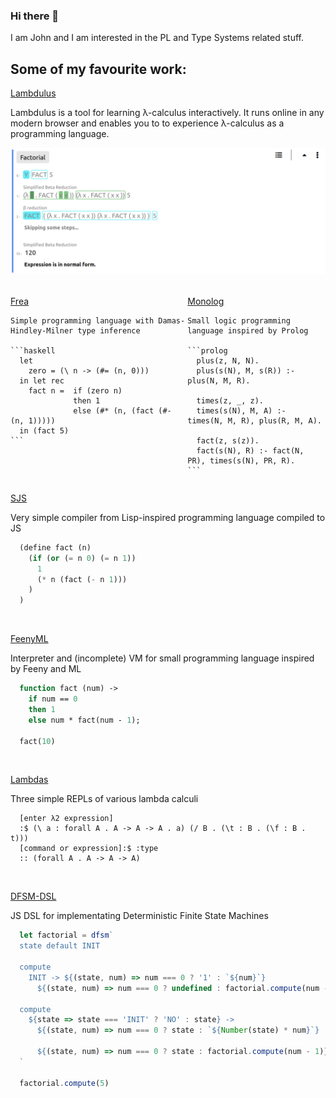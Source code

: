 ### Hi there 👋

I am John and I am interested in the PL and Type Systems related stuff.

## Some of my favourite work:

[Lambdulus](https://github.com/lambdulus/frontend)

Lambdulus is a tool for learning λ-calculus interactively. It runs online in any modern browser and enables you to to experience λ-calculus as a programming language.

![Screenshot of the part of the Lambdulus web interface](./imgs/lambdulus-frontend-fact.png)

<!--
### Core module of the Lambdulus

[repo](https://github.com/lambdulus/core)

-->

<br>

<div class="row">
  <div class="column">
    <a href="https://github.com/Taskkill/frea">Frea</a>

    Simple programming language with Damas-Hindley-Milner type inference

    ```haskell
      let
        zero = (\ n -> (#= (n, 0)))
      in let rec
        fact n =  if (zero n)
                  then 1
                  else (#* (n, (fact (#- (n, 1)))))
      in (fact 5)
    ```
  </div>
  <div class="column">
    <a href="https://github.com/Taskkill/monolog">Monolog</a>

    Small logic programming language inspired by Prolog

    ```prolog
      plus(z, N, N).
      plus(s(N), M, s(R)) :- plus(N, M, R).
      
      times(z, _, z).
      times(s(N), M, A) :- times(N, M, R), plus(R, M, A).
      
      fact(z, s(z)).
      fact(s(N), R) :- fact(N, PR), times(s(N), PR, R).
    ```
  </div>
</div>

<style>
.row {
  display: flex;
}

.column {
  flex: 50%;
}

</style>


[SJS](https://github.com/Taskkill/sjs)

Very simple compiler from Lisp-inspired programming language compiled to JS

```lisp
  (define fact (n)
    (if (or (= n 0) (= n 1))
      1
      (* n (fact (- n 1)))
    )
  )
```

<br>

[FeenyML](https://github.com/Taskkill/FeenyML)

Interpreter and (incomplete) VM for small programming language inspired by Feeny and ML

```ml
  function fact (num) ->
    if num == 0
    then 1
    else num * fact(num - 1);

  fact(10)
```

<br>

[Lambdas](https://github.com/Taskkill/lambdas)

Three simple REPLs of various lambda calculi

```
  [enter λ2 expression]
  :$ (\ a : forall A . A -> A -> A . a) (/ B . (\t : B . (\f : B . t)))
  [command or expression]:$ :type
  :: (forall A . A -> A -> A)
```

<br>

[DFSM-DSL](https://github.com/Taskkill/dfsm-dsl)

JS DSL for implementating Deterministic Finite State Machines

```javascript
  let factorial = dfsm`
  state default INIT

  compute
    INIT -> ${(state, num) => num === 0 ? '1' : `${num}`}
      ${(state, num) => num === 0 ? undefined : factorial.compute(num - 1)} .

  compute
    ${state => state === 'INIT' ? 'NO' : state} ->
      ${(state, num) => num === 0 ? state : `${Number(state) * num}`}
      
      ${(state, num) => num === 0 ? state : factorial.compute(num - 1)} .
  `

  factorial.compute(5)
```